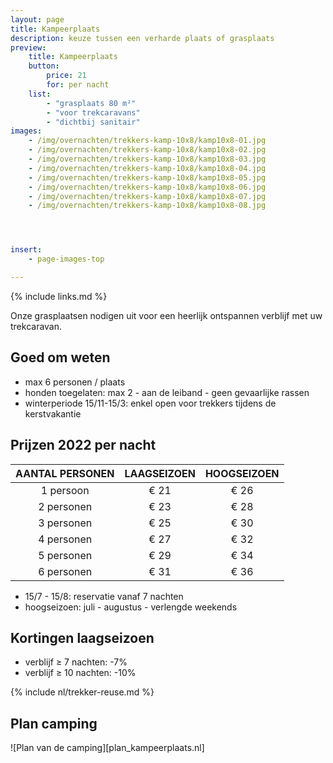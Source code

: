 ```yaml
---
layout: page
title: Kampeerplaats
description: keuze tussen een verharde plaats of grasplaats
preview:
    title: Kampeerplaats 
    button:
        price: 21
        for: per nacht
    list:
        - "grasplaats 80 m²"
        - "voor trekcaravans"
        - "dichtbij sanitair"
images:
    - /img/overnachten/trekkers-kamp-10x8/kamp10x8-01.jpg
    - /img/overnachten/trekkers-kamp-10x8/kamp10x8-02.jpg
    - /img/overnachten/trekkers-kamp-10x8/kamp10x8-03.jpg
    - /img/overnachten/trekkers-kamp-10x8/kamp10x8-04.jpg
    - /img/overnachten/trekkers-kamp-10x8/kamp10x8-05.jpg
    - /img/overnachten/trekkers-kamp-10x8/kamp10x8-06.jpg
    - /img/overnachten/trekkers-kamp-10x8/kamp10x8-07.jpg
    - /img/overnachten/trekkers-kamp-10x8/kamp10x8-08.jpg




insert:
    - page-images-top

---
```

{% include links.md %}

Onze grasplaatsen nodigen uit voor een heerlijk ontspannen verblijf met uw trekcaravan.

## Goed om weten

- max 6 personen / plaats
- honden toegelaten: max 2 - aan de leiband - geen gevaarlijke rassen
- winterperiode 15/11-15/3: enkel open voor trekkers tijdens de kerstvakantie

## Prijzen 2022 per nacht

AANTAL PERSONEN | LAAGSEIZOEN | HOOGSEIZOEN      
:-------------:|:-----------:|:-----------:|
1 persoon      |€ 21         |€ 26     
2 personen     |€ 23         |€ 28         
3 personen     |€ 25         |€ 30
4 personen     |€ 27         |€ 32    
5 personen     |€ 29         |€ 34
6 personen     |€ 31         |€ 36

* 15/7 - 15/8: reservatie vanaf 7 nachten
* hoogseizoen: juli - augustus - verlengde weekends

## Kortingen laagseizoen

- verblijf ≥ 7 nachten: -7%
- verblijf ≥ 10 nachten: -10%


{% include nl/trekker-reuse.md %}



## Plan camping

![Plan van de camping][plan_kampeerplaats.nl]
